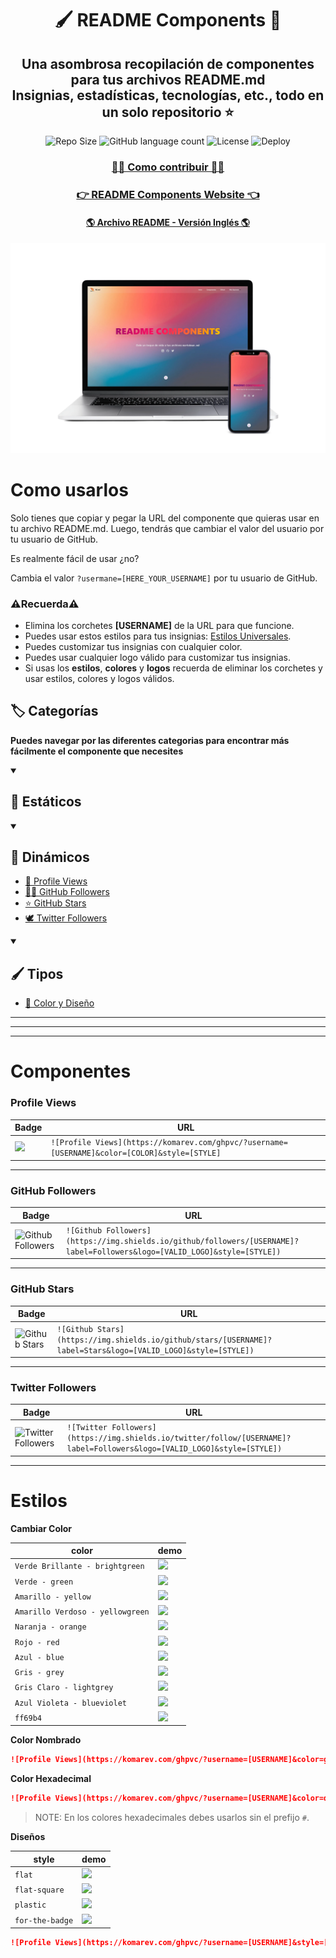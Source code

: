 <div align="center">
  <h1>🖌 README Components 🎨</h1>
  <h2>Una asombrosa recopilación de componentes para tus archivos README.md <br /> Insignias, estadísticas, tecnologías, etc., todo en un solo repositorio ⭐</h2>
  
  ![Repo Size](https://img.shields.io/github/repo-size/FabianHMzz/readme-components?color=burlywood&logo=github&style=for-the-badge)
  ![GitHub language count](https://img.shields.io/github/languages/count/FabianHMzz/readme-components?color=burlywood&logo=react&logoColor=white&style=for-the-badge)
  ![License](https://img.shields.io/github/license/fabianhmzz/readme-components?color=burlywood&style=for-the-badge)
  ![Deploy](https://vercelbadge.vercel.app/api/fabianhmzz/readme-components?color=black&style=for-the-badge&logo=vercel)
 
  ### <a href="https://github.com/FabianHMzz/readme-components/blob/main/CONTRIBUTING_es.md">👨‍💻 Como contribuir 👨‍💻</a>
  ### <a href="https://readme-components.wiki/">👉 README Components Website 👈</a>
  #### <a href="https://github.com/FabianHMzz/readme-components/blob/main/README.md">🌎 Archivo README - Versión Inglés 🌎</a>

  <img src="https://raw.githubusercontent.com/FabianHMzz/readme-components/main/assets/readme.webp" alt="README Components">
 </div>

# Como usarlos

Solo tienes que copiar y pegar la URL del componente que quieras usar en tu archivo README.md. Luego, tendrás que cambiar el valor del usuario por tu usuario de GitHub.

Es realmente fácil de usar ¿no?

Cambia el valor <code>?usermane=[HERE_YOUR_USERNAME]</code> por tu usuario de GitHub.

### ⚠**Recuerda**⚠ 

- Elimina los corchetes **[USERNAME]** de la URL para que funcione.
- Puedes usar estos estilos para tus insignias: <a href="https://github.com/FabianHMzz/readme-components/blob/main/README_es.md#estilos">Estilos Universales</a>.
- Puedes customizar tus insignias con cualquier color.
- Puedes usar cualquier logo válido para customizar tus insignias.
- Si usas los **estilos**, **colores** y **logos** recuerda de eliminar los corchetes y usar estilos, colores y logos válidos.

## 🏷 Categorías

**Puedes navegar por las diferentes categorias para encontrar más fácilmente el componente que necesites**

<details open> 
  <summary><h2>🔷 Estáticos</h2></summary>


</details>

<details open> 
  <summary><h2>💫 Dinámicos</h2></summary>
  
  - [👀 Profile Views](https://github.com/FabianHMzz/readme-components#profile-views)
  - [👨‍💻 GitHub Followers](https://github.com/FabianHMzz/readme-components#github-followers)
  - [⭐ GitHub Stars](https://github.com/FabianHMzz/readme-components#github-stars)
  - [🕊 Twitter Followers](https://github.com/FabianHMzz/readme-components#twitter-followers)
  
</details>

<details open> 
  <summary><h2>🖌 Tipos</h2></summary>
  
  - [🎨 Color y Diseño](https://github.com/FabianHMzz/readme-components/blob/main/README_es.md#estilos)
  
</details>



<!-- Components start -->

---
---
---

# Componentes

### Profile Views

| Badge | URL |
|-------|-----|
| <img height="25px" src="https://komarev.com/ghpvc/?username=FabianHMzz&style=for-the-badge"> | `![Profile Views](https://komarev.com/ghpvc/?username=[USERNAME]&color=[COLOR]&style=[STYLE]`|

---

### GitHub Followers

| Badge | URL |
|-------|-----|
| ![Github Followers](https://img.shields.io/github/followers/midudev?label=Followers&logo=GitHub&style=for-the-badge) | `![Github Followers](https://img.shields.io/github/followers/[USERNAME]?label=Followers&logo=[VALID_LOGO]&style=[STYLE])` |

---

### GitHub Stars

| Badge | URL |
|-------|-----|
| ![Github Stars](https://img.shields.io/github/stars/midudev?label=Stars&logo=GitHub&style=for-the-badge) | `![Github Stars](https://img.shields.io/github/stars/[USERNAME]?label=Stars&logo=[VALID_LOGO]&style=[STYLE])`|

---

### Twitter Followers

| Badge | URL |
|-------|-----|
| ![Twitter Followers](https://img.shields.io/twitter/follow/FabianHMz_?label=Twitter&logo=twitter&style=for-the-badge&color=blue) | `![Twitter Followers](https://img.shields.io/twitter/follow/[USERNAME]?label=Followers&logo=[VALID_LOGO]&style=[STYLE])`|

---

# Estilos

**Cambiar Color**

| color | demo |
| ----- | ---- |
| `Verde Brillante - brightgreen` | ![](https://img.shields.io/static/v1?label=Profile+views&message=1234567890&color=brightgreen) |
| `Verde - green` | ![](https://img.shields.io/static/v1?label=Profile+views&message=1234567890&color=green) |
| `Amarillo - yellow` | ![](https://img.shields.io/static/v1?label=Profile+views&message=1234567890&color=yellow) |
| `Amarillo Verdoso - yellowgreen` | ![](https://img.shields.io/static/v1?label=Profile+views&message=1234567890&color=yellowgreen) |
| `Naranja - orange` | ![](https://img.shields.io/static/v1?label=Profile+views&message=1234567890&color=orange) |
| `Rojo - red` | ![](https://img.shields.io/static/v1?label=Profile+views&message=1234567890&color=red) |
| `Azul - blue` | ![](https://img.shields.io/static/v1?label=Profile+views&message=1234567890&color=blue) |
| `Gris - grey` | ![](https://img.shields.io/static/v1?label=Profile+views&message=1234567890&color=grey) |
| `Gris Claro - lightgrey` | ![](https://img.shields.io/static/v1?label=Profile+views&message=1234567890&color=lightgrey) |
| `Azul Violeta - blueviolet` | ![](https://img.shields.io/static/v1?label=Profile+views&message=1234567890&color=blueviolet) |
| `ff69b4` | ![](https://img.shields.io/static/v1?label=Profile+views&message=1234567890&color=ff69b4) |

**Color Nombrado**

```Markdown
![Profile Views](https://komarev.com/ghpvc/?username=[USERNAME]&color=green)
```

**Color Hexadecimal**

```Markdown
![Profile Views](https://komarev.com/ghpvc/?username=[USERNAME]&color=dc143c)
```

>NOTE: En los colores hexadecimales debes usarlos sin el prefijo `#`.

**Diseños**

| style | demo |
| ----- | ---- |
| `flat` | ![](https://img.shields.io/static/v1?label=Test&message=1234567890&color=007ec6&style=flat) |
| `flat-square` | ![](https://img.shields.io/static/v1?label=Test&message=1234567890&color=007ec6&style=flat-square) |
| `plastic` | ![](https://img.shields.io/static/v1?label=Test&message=1234567890&color=007ec6&style=plastic) |
| `for-the-badge` | ![](https://img.shields.io/static/v1?label=Test&message=1234567890&color=007ec6&style=for-the-badge) |

```Markdown
![Profile Views](https://komarev.com/ghpvc/?username=[USERNAME]&style=[STYLE])
```

